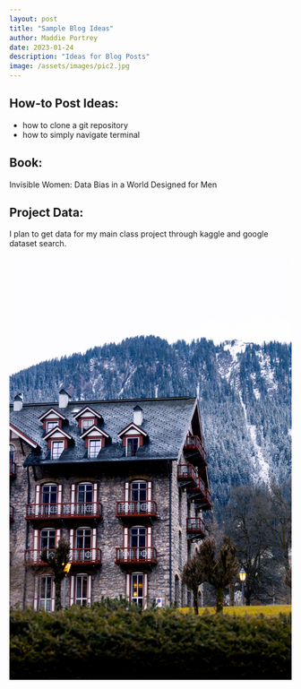 ```yaml
---
layout: post
title: "Sample Blog Ideas"
author: Maddie Portrey
date: 2023-01-24
description: "Ideas for Blog Posts"
image: /assets/images/pic2.jpg
---
```


## How-to Post Ideas:

- how to clone a git repository
- how to simply navigate terminal


## Book:

Invisible Women: Data Bias in a World Designed for Men


## Project Data:

I plan to get data for my main class project through kaggle and google dataset search.

![Figure](https://raw.githubusercontent.com/maddiekkay/my386blog/main/assets/images/pic3.jpg)